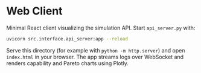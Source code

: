 # Web Client

Minimal React client visualizing the simulation API. Start `api_server.py` with:

```bash
uvicorn src.interface.api_server:app --reload
```

Serve this directory (for example with `python -m http.server`) and open
`index.html` in your browser. The app streams logs over WebSocket and renders
capability and Pareto charts using Plotly.
